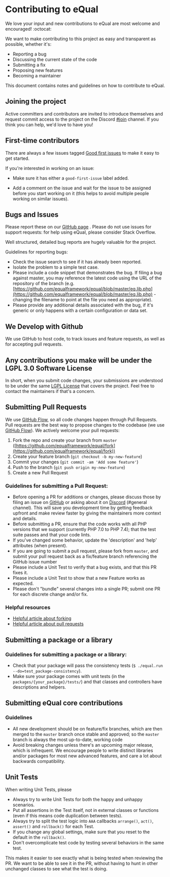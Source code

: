 # Contributing to eQual

We love your input and new contributions to eQual are most welcome and encouraged! :octocat:

We want to make contributing to this project as easy and transparent as possible, whether it's:

- Reporting a bug
- Discussing the current state of the code
- Submitting a fix
- Proposing new features
- Becoming a maintainer

This document contains notes and guidelines on how to contribute to eQual.

## Joining the project

Active committers and contributors are invited to introduce themselves and request commit access to the project on the
Discord [#join](https://discord.com/invite/xNAXyhbYBp) channel. If you think you can help, we'd love to have you!

## First-time contributors

There are always a few issues
tagged [Good first issues](https://github.com/equalframework/equal/labels/good%20first%20issue) to make it easy to get
started.

If you're interested in working on an issue:

* Make sure it has either a `good-first-issue` label added.

* Add a comment on the issue and wait for the issue to be assigned before you start working on it (this helps to avoid
  multiple people working on similar issues).

## Bugs and Issues

Please report these on our [GitHub page](https://github.com/equalframework/equal/issues) . Please do not use issues for
support requests: for help using eQual, please consider Stack Overflow.

Well structured, detailed bug reports are hugely valuable for the project.

Guidelines for reporting bugs:

* Check the issue search to see if it has already been reported.
* Isolate the problem to a simple test case.
* Please include a code snippet that demonstrates the bug. If filing a bug against master, you may reference the latest
  code using the URL of the repository of the branch (e.g.
  [https://github.com/equalframework/equal/blob/master/eq.lib.php](https://github.com/equalframework/equal/blob/master/eq.lib.php) - changing the filename to point at the file you need
  as appropriate).
* Please provide any additional details associated with the bug, if it's generic or only happens with a certain
  configuration or data set.

## We Develop with Github

We use GitHub to host code, to track issues and feature requests, as well as for accepting pull requests.

## Any contributions you make will be under the LGPL 3.0 Software License

In short, when you submit code changes, your submissions are understood to be under the
same [LGPL License](https://www.gnu.org/licenses/lgpl-3.0.en.html) that covers the project. Feel free to contact the
maintainers if that's a concern.

## Submitting Pull Requests

We use [GitHub Flow](https://guides.github.com/introduction/flow/index.html), so all code changes happen through Pull
Requests.
Pull requests are the best way to propose changes to the codebase (we
use [GitHub Flow](https://guides.github.com/introduction/flow/index.html)). We actively welcome your pull requests:

1. Fork the repo and create your branch from
   `master` ([https://github.com/equalframework/equal/fork](https://github.com/equalframework/equal/fork))
2. Create your feature branch (`git checkout -b my-new-feature`)
3. Commit your changes (`git commit -am 'Add some feature'`)
3. Push to the branch (`git push origin my-new-feature`)
6. Create a new Pull Request

### Guidelines for submitting a Pull Request:

* Before opening a PR for additions or changes, please discuss those by filing an issue
  on [GitHub](https://github.com/equalframework/equal/issues) or asking about it
  on [Discord](https://discord.gg/xNAXyhbYBp) (#general channel). This will save you development time by getting
  feedback upfront and make review faster by giving the maintainers more context and details.
* Before submitting a PR, ensure that the code works with all PHP versions that we support (currently PHP 7.0 to PHP
  7.4); that the test suite passes and that your code lints.
* If you've changed some behavior, update the 'description' and 'help' attributes (when present).
* If you are going to submit a pull request, please fork from `master`, and submit your pull request back as a
  fix/feature branch referencing the GitHub issue number
* Please include a Unit Test to verify that a bug exists, and that this PR fixes it.
* Please include a Unit Test to show that a new Feature works as expected.
* Please don't "bundle" several changes into a single PR; submit one PR for each discrete change and/or fix.

### Helpful resources

* [Helpful article about forking](https://help.github.com/articles/fork-a-repo/ "Forking a GitHub repository")
* [Helpful article about pull requests](https://help.github.com/articles/using-pull-requests/ "Pull Requests")

## Submitting a package or a library

### Guidelines for submitting a package or a library:

* Check that your package will pass the consistency tests (`$ ./equal.run --do=test_package-consistency`).
* Make sure your package comes with unit tests (in the `packages/{your_package}/tests/`) and that classes and
  controllers have descriptions and helpers.

## Submitting eQual core contributions

### Guidelines

* All new development should be on feature/fix branches, which are then merged to the `master` branch once stable and
  approved; so the `master` branch is always the most up-to-date, working code
* Avoid breaking changes unless there's an upcoming major release, which is infrequent. We encourage people to write
  distinct libraries and/or packages for most new advanced features, and care a lot about backwards compatibility.

## Unit Tests

When writing Unit Tests, please

* Always try to write Unit Tests for both the happy and unhappy scenarios.
* Put all assertions in the Test itself, not in external classes or functions (even if this means code duplication
  between tests).
* Always try to split the test logic into ``AAA`` callbacks `arrange()`, `act()`, `assert()` and `rollback()` for each
  Test.
* If you change any global settings, make sure that you reset to the default in the `rollback()`.
* Don't overcomplicate test code by testing several behaviors in the same test.

This makes it easier to see exactly what is being tested when reviewing the PR. We want to be able to see it in the PR,
without having to hunt in other unchanged classes to see what the test is doing.
